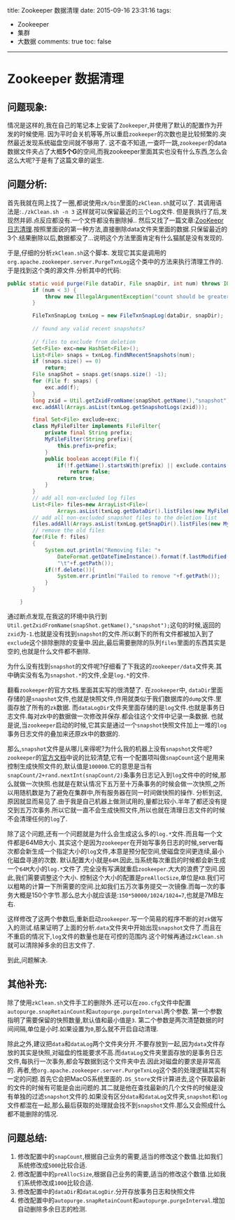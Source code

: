 title: Zookeeper 数据清理
date: 2015-09-16 23:31:16
tags:
- Zookeeper
- 集群
- 大数据
comments: true
toc: false
---

# Zookeeper 数据清理

## 问题现象:
情况是这样的,我在自己的笔记本上安装了`Zookeeper`,并使用了默认的配置作为开发的时候使用.
因为平时会关机等等,所以重启`zookeeper`的次数也是比较频繁的.突然最近发现系统磁盘空间就不够用了.
这不查不知道,一查吓一跳,`zookeeper`的data数据文件夹占了大概**5个G**的空间,而我zookeeper里面其实也没有什么东西,怎么会这么大呢?于是有了这篇文章的诞生.

## 问题分析:
首先我就在网上找了一圈,都说使用`zk/bin`里面的`zkClean.sh`就可以了.
其调用语法是:`./zkClean.sh -n 3` 这样就可以保留最近的三个Log文件.
但是我执行了后,发现然并卵.点反应都没有.一个文件都没有删除掉..
然后又找了一篇文章:[ZooKeepr日志清理](http://nileader.blog.51cto.com/1381108/932156).按照里面说的第一种方法,直接删除data文件夹里面的数据.只保留最近的3个.结果删除以后,数据都没了...说明这个方法里面肯定有什么猫腻是没有发现的.

<!--more-->

于是,仔细的分析`zkClean.sh`这个脚本. 发现它其实是调用的`org.apache.zookeeper.server.PurgeTxnLog`这个类中的方法来执行清理工作的.于是找到这个类的源文件.分析其中的代码:

```java
public static void purge(File dataDir, File snapDir, int num) throws IOException {
        if (num < 3) {
            throw new IllegalArgumentException("count should be greater than 3");
        }

        FileTxnSnapLog txnLog = new FileTxnSnapLog(dataDir, snapDir);
        
        // found any valid recent snapshots?
        
        // files to exclude from deletion
        Set<File> exc=new HashSet<File>();
        List<File> snaps = txnLog.findNRecentSnapshots(num);
        if (snaps.size() == 0) 
            return;
        File snapShot = snaps.get(snaps.size() -1);
        for (File f: snaps) {
            exc.add(f);
        }
        long zxid = Util.getZxidFromName(snapShot.getName(),"snapshot");
        exc.addAll(Arrays.asList(txnLog.getSnapshotLogs(zxid)));

        final Set<File> exclude=exc;
        class MyFileFilter implements FileFilter{
            private final String prefix;
            MyFileFilter(String prefix){
                this.prefix=prefix;
            }
            public boolean accept(File f){
                if(!f.getName().startsWith(prefix) || exclude.contains(f))
                    return false;
                return true;
            }
        }
        // add all non-excluded log files
        List<File> files=new ArrayList<File>(
                Arrays.asList(txnLog.getDataDir().listFiles(new MyFileFilter("log."))));
        // add all non-excluded snapshot files to the deletion list
        files.addAll(Arrays.asList(txnLog.getSnapDir().listFiles(new MyFileFilter("snapshot."))));
        // remove the old files
        for(File f: files)
        {
            System.out.println("Removing file: "+
                DateFormat.getDateTimeInstance().format(f.lastModified())+
                "\t"+f.getPath());
            if(!f.delete()){
                System.err.println("Failed to remove "+f.getPath());
            }
        }

    }
```
通过断点发现,在我这的环境中执行到`Util.getZxidFromName(snapShot.getName(),"snapshot");`这句的时候,返回的`zxid`为`-1`.也就是没有找到`snapshot`的文件.所以剩下的所有文件都被加入到了`exclude`这个排除删除的变量中.因此,最后需要删除的队列`files`里面的东西其实是空的,也就是什么文件都不删除.

为什么没有找到`snapshot`的文件呢?仔细看了下我这的`zookeeper/data`文件夹.其中确实没有名为`snapshot.*`的文件,全是`log.*`的文件.

翻看`zookeeper`的官方文档.里面其实写的很清楚了.
在`zookeeper`中, `dataDir`里面存储的是`snapshot`文件,也就是快照文件,作用就类似于我们数据库的`dump`文件.里面存放了所有的`zk`数据.
而`dataLogDir`文件夹里面存储的是`log`文件.也就是事务日志文件.每对zk中的数据做一次修改并保存.都会往这个文件中记录一条数据.
也就是说,当`zookeeper`启动的时候,它其实是通过一个`snapshot`快照文件加上一堆的`log`事务日志文件的叠加来还原zk中的数据的.

那么,`snapshot`文件是从哪儿来得呢?为什么我的机器上没有`snapshot`文件呢?
`zookeeper`的[官方文档](http://zookeeper.apache.org/doc/r3.3.3/zookeeperAdmin.html)中说的比较清楚,它有一个配置项叫做`snapCount`这个是用来控制生成快照文件的,默认值是`100000`.它的意思是当有`snapCount/2+rand.nextInt(snapCount/2)`条事务日志记入到`log`文件中的时候,那么就做一次快照.也就是在默认情况下五万至十万条事务的时候会做一次快照,之所以用随机数是为了避免在集群中,所有服务器在同一时间做快照的操作.
分析到这,原因就显而易见了.由于我是自己机器上做测试用的,量都比较小.半年了都还没有提交到五万次事务.所以它就一直不会生成快照文件,所以也就在清理日志文件的时候不会清理任何的`log`了.

除了这个问题,还有一个问题就是为什么会生成这么多的`log.*`文件.而且每一个文件都是64MB大小.
其实这个是因为`zookeeper`在开始写事务日志的时候,server每次都会新生成一个指定大小的`log`文件,本意是预分配空间,使磁盘空间更连续,最小化磁盘寻道的次数.
默认配置大小就是`64M`.因此,当系统每次重启的时候都会新生成一个`64M`大小的`log.*`文件了.完全没有写满就重启`zookeeper`.大大的浪费了空间.因此,我们需要调整这个大小.
控制这个大小的配置是`preAllocSize`,单位是`KB`.我们可以粗略的计算一下所需要的空间.比如我们五万次事务提交一次镜像.而每一次的事务大概是150个字节.那么总大小就应该是:`150*50000/1024/1024=7`,也就是7MB左右.

这样修改了这两个参数后,重新启动`zookeeper`.写一个简易的程序不断的对`zk`做写入的测试.结果证明了上面的分析.`data`文件夹中开始出现`snapshot`文件了.而且在不重启的情况下,`log`文件的数量也是在可控的范围内.这个时候再通过`zkClean.sh`就可以清除掉多余的日志文件了.

到此,问题解决.


## 其他补充:
除了使用`zkClean.sh`文件手工的删除外.还可以在`zoo.cfg`文件中配置`autopurge.snapRetainCount`和`autopurge.purgeInterval`两个参数.
第一个参数指明了需要保留的快照数量,默认值和最小值是`3`.
第二个参数是两次清楚数据的时间间隔,单位是小时.如果设置为`0`,那么就不开启自动清理.

除此之外,建议把`data`和`dataLog`两个文件夹分开.不要存放到一起,因为`data`文件存放的其实是快照,对磁盘的性能要求不高.而`dataLog`文件夹里面存放的是事务日志文件,每执行一次事务,都会写数据到这个文件夹中去.因此对磁盘的要求是非常高的. 再者,他`org.apache.zookeeper.server.PurgeTxnLog`这个类的处理逻辑其实有一定的问题.首先它会把MacOS系统里面的`.DS_Store`文件计算进去,这个获取最新的文件的时候有可能是会出问题的.其二就是他在查找最新的几个文件的时候是没有单独的过滤`snapshot`文件的.如果没有区分`data`和`dataLog`文件夹,`snapshot`和`log`文件都混在一起,那么最后获取的处理就会找不到`snapshot`文件.那么又会照成什么都不能删除的情况.


## 问题总结:
1. 修改配置中的`snapCount`,根据自己业务的需要,适当的修改这个数值.比如我们系统修改成`5000`比较合适.
2. 修改配置中的`preAllocSize`,根据自己业务的需要,适当的修改这个数值.比如我们系统修改成`1000`比较合适.
3. 修改配置中的`dataDir`和`dataLogDir`.分开存放事务日志和快照文件
4. 修改配置中的`autopurge.snapRetainCount`和`autopurge.purgeInterval`.增加自动删除多余日志的检测.


